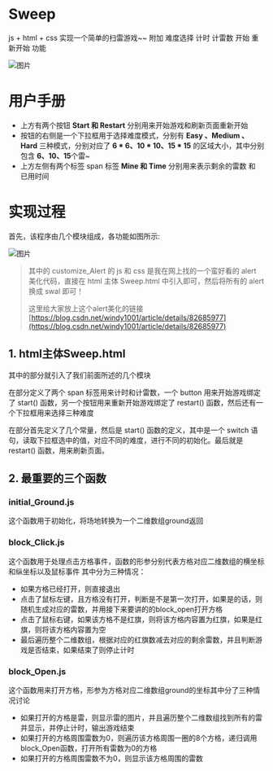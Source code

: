 <!--
 * @Author: error: error: git config user.name & please set dead value or install git && error: git config user.email & please set dead value or install git & please set dead value or install git
 * @Date: 2024-08-22 17:47:00
 * @LastEditors: error: error: git config user.name & please set dead value or install git && error: git config user.email & please set dead value or install git & please set dead value or install git
 * @LastEditTime: 2024-08-24 14:04:04
 * @FilePath: \Sweep-master\README.md
 * @Description: 这是默认设置,请设置`customMade`, 打开koroFileHeader查看配置 进行设置: https://github.com/OBKoro1/koro1FileHeader/wiki/%E9%85%8D%E7%BD%AE
-->


# Sweep

js + html + css 实现一个简单的扫雷游戏~~ 附加 难度选择 计时 计雷数 开始 重新开始 功能

![图片](https://img-blog.csdnimg.cn/20200623131545659.gif)

# 用户手册

* 上方有两个按钮 **Start 和 Restart** 分别用来开始游戏和刷新页面重新开始
* 按钮的右侧是一个下拉框用于选择难度模式，分别有 **Easy 、Medium 、Hard** 三种模式，分别对应了 **6 * 6、10 * 10、15 * 15** 的区域大小，其中分别包含 **6、10、15**个雷~
* 上方左侧有两个标签 span 标签 **Mine 和 Time** 分别用来表示剩余的雷数 和 已用时间

#  实现过程

首先，该程序由几个模块组成，各功能如图所示:

![图片](https://img-blog.csdnimg.cn/20200623132827283.png?x-oss-process=image/watermark,type_ZmFuZ3poZW5naGVpdGk,shadow_10,text_aHR0cHM6Ly9ibG9nLmNzZG4ubmV0L3FxXzQ1MTczNDA0,size_16,color_FFFFFF,t_70)

> 其中的 customize_Alert 的 js 和 css 是我在网上找的一个蛮好看的 alert 美化代码，直接在 html 主体 Sweep.html 中引入即可，然后将所有的 alert 换成 swal 即可！
>
> 这里给大家放上这个alert美化的链接 [https://blog.csdn.net/windy1001/article/details/82685977](https://blog.csdn.net/windy1001/article/details/82685977)

##  1. html主体Sweep.html

其中的<head></head>部分就引入了我们前面所述的几个模块

在<body></body>部分定义了两个 span 标签用来计时和计雷数，一个 button 用来开始游戏绑定了 start() 函数，另一个按钮用来重新开始游戏绑定了 restart() 函数，然后还有一个下拉框用来选择三种难度

在<script></script>部分首先定义了几个常量，然后是 start() 函数的定义，其中是一个 switch 语句，读取下拉框选中的值，对应不同的难度，进行不同的初始化。最后就是 restart() 函数，用来刷新页面。

## 2. 最重要的三个函数

### initial_Ground.js

这个函数用于初始化，将场地转换为一个二维数组ground返回

### block_Click.js

这个函数用于处理点击方格事件，函数的形参分别代表方格对应二维数组的横坐标和纵坐标以及鼠标事件
其中分为三种情况：

* 如果方格已经打开，则直接退出
* 点击了鼠标左键，且方格没有打开，判断是不是第一次打开，如果是的话，则随机生成对应的雷数，并用接下来要讲的的block_open打开方格
* 点击了鼠标右键，如果该方格不是红旗，则将该方格内容置为红旗，如果是红旗，则将该方格内容置为空
* 最后遍历整个二维数组，根据对应的红旗数减去对应的剩余雷数，并且判断游戏是否结束，如果结束了则停止计时

###  block_Open.js

这个函数用来打开方格，形参为方格对应二维数组ground的坐标其中分了三种情况讨论

* 如果打开的方格是雷，则显示雷的图片，并且遍历整个二维数组找到所有的雷并显示，并停止计时，输出游戏结束
* 如果打开的方格周围雷数为0，则遍历该方格周围一圈的8个方格，递归调用block_Open函数，打开所有雷数为0的方格
* 如果打开的方格周围雷数不为0，则显示该方格周围的雷数
